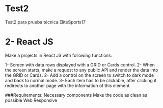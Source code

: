 # Test2

Test2 para prueba técnica EliteSports17

# 2- React JS

Make a projects in React JS with following functions:

1- Screen with data rows displayed with a GRID or Cards control. 
2- When the screen starts, make a request to any public API and render the data into the GRID or Cards.
2- Add a control on the screen to switch to dark mode and back to normal mode.
3- Each item has to be clickable, after clicking it redirects to another page with the information of this element.
 
###Requirements:
Necessary components 
Make the code as clean as possible 
Web Responsive
